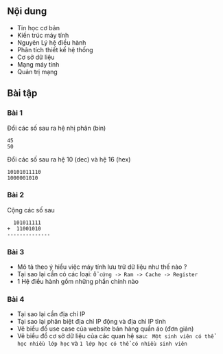 ## Nội dung 

- Tin học cơ bản
- Kiến trúc máy tính
- Nguyên Lý hệ điều hành
- Phân tích thiết kế hệ thống
- Cơ sở dữ liệu
- Mạng máy tính
- Quản trị mạng 

## Bài tập

### Bài 1
Đổi các số sau ra hệ nhị phân (bin)

```
45
50
```
Đổi các số sau ra hệ 10 (dec) và hệ 16 (hex)
```
10101011110
1000001010
```

### Bài 2
Cộng các số sau
```
  101011111
+  11001010
--------------

```

### Bài 3
- Mô tả theo ý hiểu việc máy tính lưu trữ dữ liệu như thế nào ?
- Tại sao lại cần có các loại: ``Ổ cứng -> Ram -> Cache -> Register``
- 1 Hệ điều hành gồm những phần chính nào

### Bài 4
- Tại sao lại cần địa chỉ IP
- Tại sao lại phân biệt địa chỉ IP động và địa chỉ IP tĩnh 
- Vẽ biểu đồ use case của website bán hàng quần áo (đơn giản)
- Vẽ biểu đồ cơ sở dữ liệu của các quan hệ sau: `` Một sinh viên có thể học nhiều lớp học`` và ``1 lớp học có thể có nhiều sinh viên``


